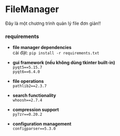 # FileManager
Đây là một chương trình quản lý file đơn giản!!

### requirements

- **file manager dependencies**  
  cài đặt: `pip install -r requirements.txt`

- **gui framework (nếu không dùng tkinter built-in)**  
  `pyqt5==5.15.7`  
  `pyqt6==6.4.0`

- **file operations**  
  `pathlib2==2.3.7`

- **search functionality**  
  `whoosh==2.7.4`

- **compression support**  
  `py7zr==0.20.2`

- **configuration management**  
  `configparser==5.3.0`
